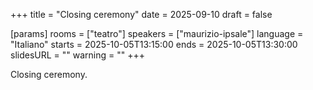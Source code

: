 +++
title = "Closing ceremony"
date = 2025-09-10
draft = false

[params]
rooms = ["teatro"]
speakers = ["maurizio-ipsale"]
language = "Italiano"
starts = 2025-10-05T13:15:00
ends = 2025-10-05T13:30:00
slidesURL = ""
warning = ""
+++

Closing ceremony.
